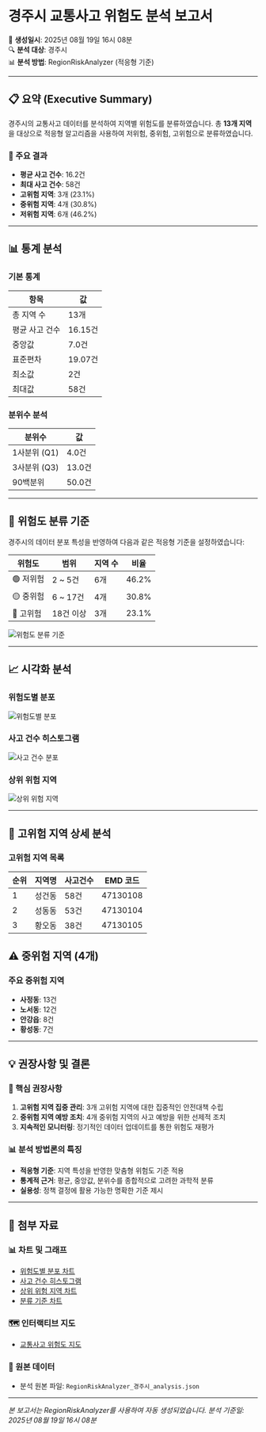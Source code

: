 # 경주시 교통사고 위험도 분석 보고서

📅 **생성일시**: 2025년 08월 19일 16시 08분  
🔍 **분석 대상**: 경주시  
📊 **분석 방법**: RegionRiskAnalyzer (적응형 기준)

---

## 📋 요약 (Executive Summary)

경주시의 교통사고 데이터를 분석하여 지역별 위험도를 분류하였습니다. 총 **13개 지역**을 대상으로 적응형 알고리즘을 사용하여 저위험, 중위험, 고위험으로 분류하였습니다.

### 🎯 주요 결과
- **평균 사고 건수**: 16.2건
- **최대 사고 건수**: 58건
- **고위험 지역**: 3개 (23.1%)
- **중위험 지역**: 4개 (30.8%)
- **저위험 지역**: 6개 (46.2%)

---

## 📊 통계 분석

### 기본 통계
| 항목 | 값 |
|------|-----|
| 총 지역 수 | 13개 |
| 평균 사고 건수 | 16.15건 |
| 중앙값 | 7.0건 |
| 표준편차 | 19.07건 |
| 최소값 | 2건 |
| 최대값 | 58건 |

### 분위수 분석
| 분위수 | 값 |
|--------|-----|
| 1사분위 (Q1) | 4.0건 |
| 3사분위 (Q3) | 13.0건 |
| 90백분위 | 50.0건 |

---

## 🎯 위험도 분류 기준

경주시의 데이터 분포 특성을 반영하여 다음과 같은 적응형 기준을 설정하였습니다:

| 위험도 | 범위 | 지역 수 | 비율 |
|--------|------|---------|------|
| 🟢 저위험 | 2 ~ 5건 | 6개 | 46.2% |
| 🟡 중위험 | 6 ~ 17건 | 4개 | 30.8% |
| 🔴 고위험 | 18건 이상 | 3개 | 23.1% |

![위험도 분류 기준](images/criteria_comparison.png)

---

## 📈 시각화 분석

### 위험도별 분포
![위험도별 분포](images/risk_distribution.png)

### 사고 건수 히스토그램
![사고 건수 분포](images/accident_histogram.png)

### 상위 위험 지역
![상위 위험 지역](images/top_regions.png)

---

## 🚨 고위험 지역 상세 분석

### 고위험 지역 목록

| 순위 | 지역명 | 사고건수 | EMD 코드 |
|------|--------|----------|----------|
| 1 | 성건동 | 58건 | 47130108 |
| 2 | 성동동 | 53건 | 47130104 |
| 3 | 황오동 | 38건 | 47130105 |

## ⚠️ 중위험 지역 (4개)

### 주요 중위험 지역

- **사정동**: 13건
- **노서동**: 12건
- **안강읍**: 8건
- **황성동**: 7건


---

## 💡 권장사항 및 결론

### 🎯 핵심 권장사항
1. **고위험 지역 집중 관리**: 3개 고위험 지역에 대한 집중적인 안전대책 수립
2. **중위험 지역 예방 조치**: 4개 중위험 지역의 사고 예방을 위한 선제적 조치
3. **지속적인 모니터링**: 정기적인 데이터 업데이트를 통한 위험도 재평가

### 📊 분석 방법론의 특징
- **적응형 기준**: 지역 특성을 반영한 맞춤형 위험도 기준 적용
- **통계적 근거**: 평균, 중앙값, 분위수를 종합적으로 고려한 과학적 분류
- **실용성**: 정책 결정에 활용 가능한 명확한 기준 제시

---

## 📁 첨부 자료

### 📊 차트 및 그래프
- [위험도별 분포 차트](images/risk_distribution.png)
- [사고 건수 히스토그램](images/accident_histogram.png)
- [상위 위험 지역 차트](images/top_regions.png)
- [분류 기준 차트](images/criteria_comparison.png)

### 🗺️ 인터랙티브 지도
- [교통사고 위험도 지도](interactive_map.html)

### 📄 원본 데이터
- 분석 원본 파일: `RegionRiskAnalyzer_경주시_analysis.json`

---

*본 보고서는 RegionRiskAnalyzer를 사용하여 자동 생성되었습니다.*
*분석 기준일: 2025년 08월 19일 16시 08분*
